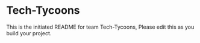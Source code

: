 # Tech-Tycoons
This is the initiated README for team Tech-Tycoons, Please edit this as you build your project.

